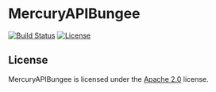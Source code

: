 # MercuryAPIBungee

[![Build Status](http://jenkins.lolnet.co.nz/job/MercuryAPI/badge/icon)](https://jenkins.lolnet.co.nz/job/MercuryAPI/)
[![License](https://lolnet.co.nz/resources/badges/License-Apache%202.0-blue.svg)](https://www.apache.org/licenses/LICENSE-2.0)

## License
MercuryAPIBungee is licensed under the [Apache 2.0](https://www.apache.org/licenses/LICENSE-2.0) license.
